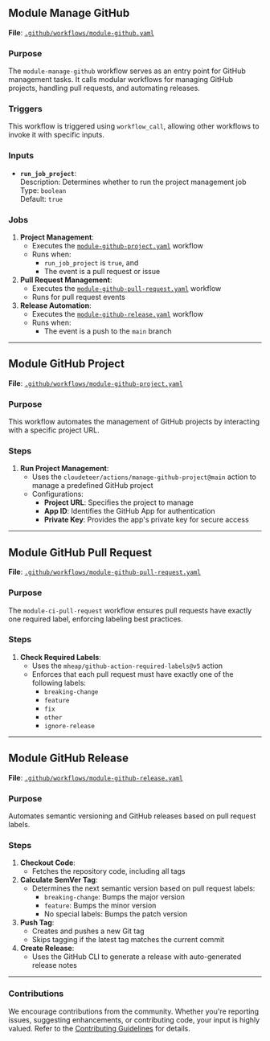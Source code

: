 ## **Module Manage GitHub**
**File**: [`.github/workflows/module-github.yaml`](https://github.com/cloudeteer/terraform-governance/blob/main/.github/workflows/module-github.yaml)

### **Purpose**
The `module-manage-github` workflow serves as an entry point for GitHub management tasks. It calls modular workflows for managing GitHub projects, handling pull requests, and automating releases.

### **Triggers**
This workflow is triggered using `workflow_call`, allowing other workflows to invoke it with specific inputs.

### **Inputs**
- **`run_job_project`**:  
  Description: Determines whether to run the project management job  
  Type: `boolean`  
  Default: `true`

### **Jobs**
1. **Project Management**:
    - Executes the [`module-github-project.yaml`](https://github.com/cloudeteer/terraform-governance/blob/main/.github/workflows/module-github.yaml) workflow
    - Runs when:
        - `run_job_project` is `true`, and
        - The event is a pull request or issue
2. **Pull Request Management**:
    - Executes the [`module-github-pull-request.yaml`](https://github.com/cloudeteer/terraform-governance/blob/main/.github/workflows/module-github-pull-request.yaml) workflow
    - Runs for pull request events
3. **Release Automation**:
    - Executes the [`module-github-release.yaml`](https://github.com/cloudeteer/terraform-governance/blob/main/.github/workflows/module-github-release.yaml) workflow
    - Runs when:
        - The event is a push to the `main` branch

---

## **Module GitHub Project**
**File**: [`.github/workflows/module-github-project.yaml`](https://github.com/cloudeteer/terraform-governance/blob/main/.github/workflows/module-github-project.yaml)

### **Purpose**
This workflow automates the management of GitHub projects by interacting with a specific project URL.

### **Steps**
1. **Run Project Management**:
    - Uses the `cloudeteer/actions/manage-github-project@main` action to manage a predefined GitHub project
    - Configurations:
        - **Project URL**: Specifies the project to manage
        - **App ID**: Identifies the GitHub App for authentication
        - **Private Key**: Provides the app's private key for secure access

---

## **Module GitHub Pull Request**
**File**: [`.github/workflows/module-github-pull-request.yaml`](https://github.com/cloudeteer/terraform-governance/blob/main/.github/workflows/module-github-pull-request.yaml)

### **Purpose**
The `module-ci-pull-request` workflow ensures pull requests have exactly one required label, enforcing labeling best practices.

### **Steps**
1. **Check Required Labels**:
    - Uses the `mheap/github-action-required-labels@v5` action
    - Enforces that each pull request must have exactly one of the following labels:
        - `breaking-change`
        - `feature`
        - `fix`
        - `other`
        - `ignore-release`

---

## **Module GitHub Release**
**File**: [`.github/workflows/module-github-release.yaml`](https://github.com/cloudeteer/terraform-governance/blob/main/.github/workflows/module-github-release.yaml)

### **Purpose**
Automates semantic versioning and GitHub releases based on pull request labels.

### **Steps**
1. **Checkout Code**:
    - Fetches the repository code, including all tags
2. **Calculate SemVer Tag**:
    - Determines the next semantic version based on pull request labels:
        - `breaking-change`: Bumps the major version
        - `feature`: Bumps the minor version
        - No special labels: Bumps the patch version
3. **Push Tag**:
    - Creates and pushes a new Git tag
    - Skips tagging if the latest tag matches the current commit
4. **Create Release**:
    - Uses the GitHub CLI to generate a release with auto-generated release notes

---

### **Contributions**
We encourage contributions from the community. Whether you're reporting issues, suggesting enhancements, or contributing code, your input is highly valued. Refer to the [Contributing Guidelines](https://github.com/cloudeteer/terraform-governance/blob/main/.github/workflows/module-github-release.yaml) for details.

